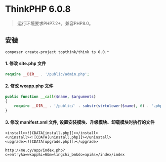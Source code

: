 ThinkPHP 6.0.8
===============

> 运行环境要求PHP7.2+，兼容PHP8.0。

## 安装

~~~
composer create-project topthink/think tp 6.0.*
~~~

#### 1. 修改 site.php 文件

~~~php
require __DIR__ . '/public/admin.php';
~~~

#### 2. 修改 wxapp.php 文件

~~~php
public function __call($name, $arguments)
{
    require __DIR__ . '/public/' . substr(strtolower($name), 6) . '.php';
}
~~~

#### 3. 修改 manifest.xml 文件, 设置安装模块、升级模块、卸载模块时执行的文件

~~~
<install><![CDATA[install.php]]></install>
<uninstall><![CDATA[uninstall.php]]></uninstall>
<upgrade><![CDATA[upgrade.php]]></upgrade>
~~~

~~~
http://me.cy/app/index.php?c=entry&a=wxapp&i=6&m=lingchi_bn&do=api&s=/index/index
~~~

